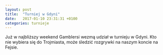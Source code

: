 ```yaml
---
layout: post
title:  "Turniej w Gdyni"
date:   2017-01-10 23:31:31 +0100
categories: turnieje
---
```

Już w najbliższy weekend Gamblersi wezmą udział w turnieju w Gdyni. 
Kto nie wybiera się do Trojmiasta, może śledzić rozgrywki na naszym koncie na Fejsie.